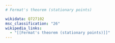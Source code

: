 ```yaml
---
# Fermat's theorem (stationary points)

wikidata: Q727102
msc_classification: "26"
wikipedia_links:
  - "[[Fermat's theorem (stationary points)]]"
---
```

